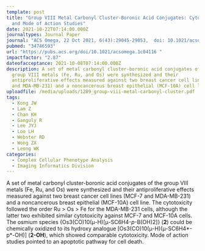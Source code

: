 ```yaml
---
template: post
title: "Group VIII Metal Carbonyl Cluster-Boronic Acid Conjugates: Cytotoxicity
  and Mode of Action Studies"
date: 2021-10-22T07:14:00.000Z
journaltypes: Journal Paper
journal: "ACS Omega, 22 Oct 2021, 6(43):29045-29053,  doi: 10.1021/acsomega.1c04116 "
pubmed: "34746593"
url: "https://pubs.acs.org/doi/10.1021/acsomega.1c04116 "
impactfactor: "2.87"
dateofacceptance: 2021-10-08T07:14:00.000Z
description: A set of metal carbonyl cluster-boronic acid conjugates of the
  group VIII metals (Fe, Ru, and Os) were synthesized and their
  antiproliferative effects measured against two breast cancer cell lines (MCF-7
  and MDA-MB-231) and a noncancerous breast epithelial (MCF-10A) cell line.
uploadfile: /media/uploads/1289_group-viii-metal-carbonyl-cluster.pdf
tags:
  - Kong JW
  - Lam Z
  - Chan KH
  - Ganguly R
  - Lee JYJ
  - Loo LH
  - Webster RD
  - Wong ZX
  - Leong WK
categories:
  - Complex Cellular Phenotype Analysis
  - Imaging Informatics Division
---
```

<!--StartFragment-->

A set of metal carbonyl cluster-boronic acid conjugates of the group VIII metals (Fe, Ru, and Os) were synthesized and their antiproliferative effects measured against two breast cancer cell lines (MCF-7 and MDA-MB-231) and a noncancerous breast epithelial (MCF-10A) cell line. The cytotoxicity followed the order Ru > Os > Fe for the MDA-MB-231 cells, although the latter two exhibited similar cytotoxicity against MCF-7 and MCF-10A cells. The osmium species {Os3(CO)10(μ-H)[μ-SC6H4-*p*-B(OH)2]} (**2**) could be chemically oxidized to its hydroxy analogue [Os3(CO)10(μ-H)(μ-SC6H4*\-p*-OH)] (**2-OH**), which showed comparable cytotoxicity. Mode of action studies pointed to an apoptotic pathway for cell death.

<!--EndFragment-->